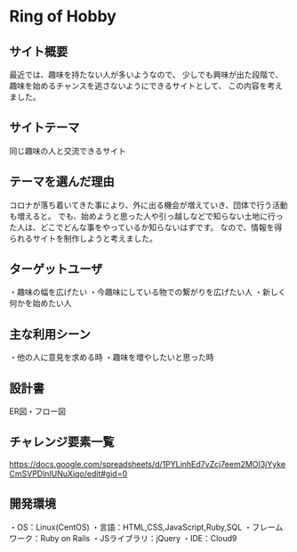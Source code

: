 # Ring of Hobby

## サイト概要

最近では、趣味を持たない人が多いようなので、
少しでも興味が出た段階で、趣味を始めるチャンスを逃さないようにできるサイトとして、
この内容を考えました。

## サイトテーマ

同じ趣味の人と交流できるサイト

## テーマを選んだ理由

コロナが落ち着いてきた事により、外に出る機会が増えていき、団体で行う活動も増えると。
でも、始めようと思った人や引っ越しなどで知らない土地に行った人は、どこでどんな事をやっているか知らないはずです。
なので、情報を得られるサイトを制作しようと考えました。

## ターゲットユーザ

・趣味の幅を広げたい
・今趣味にしている物での繋がりを広げたい人
・新しく何かを始めたい人

## 主な利用シーン

・他の人に意見を求める時
・趣味を増やしたいと思った時

## 設計書

ER図・フロー図

## チャレンジ要素一覧

https://docs.google.com/spreadsheets/d/1PYLinhEd7vZcj7eem2MOI3jYykeCmSVPDlnIUNuXiqo/edit#gid=0

## 開発環境

・OS：Linux(CentOS)
・言語：HTML,CSS,JavaScript,Ruby,SQL
・フレームワーク：Ruby on Rails
・JSライブラリ：jQuery
・IDE：Cloud9
